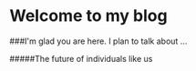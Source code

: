# Welcome to my blog

###I'm glad you are here. I plan to talk about ...

#####The future of individuals like us
